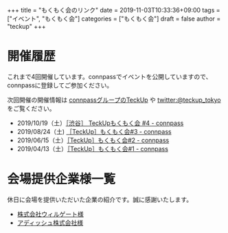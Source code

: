 +++
title = "もくもく会のリンク"
date = 2019-11-03T10:33:36+09:00
tags = ["イベント", "もくもく会"]
categories = ["もくもく会"]
draft = false
author = "teckup"
+++

# 開催履歴

これまで4回開催しています。connpassでイベントを公開していますので、connpassに登録してご参加ください。

次回開催の開催情報は [connpassグループのTeckUp](https://teckup-tokyo.connpass.com/) や [twitter:@teckup_tokyo](https://twitter.com/teckup_tokyo) をご覧ください。

* 2019/10/19（土）[［渋谷］ TeckUpもくもく会 #4 - connpass](https://teckup-tokyo.connpass.com/event/149255/)
* 2019/08/24（土) [［TeckUp］もくもく会#3 - connpass](https://teckup-tokyo.connpass.com/event/141209/)
* 2019/06/15（土）[［TeckUp］もくもく会#2 - connpass](https://teckup-tokyo.connpass.com/event/132406/)
* 2019/04/13（土）[［TeckUp］もくもく会#1 - connpass](https://teckup-tokyo.connpass.com/event/125149/)

# 会場提供企業様一覧

休日に会場を提供いただいた企業の紹介です。誠に感謝いたします。

* [株式会社ウィルゲート様](https://www.willgate.co.jp/)
* [アディッシュ株式会社様](https://www.adish.co.jp/)
